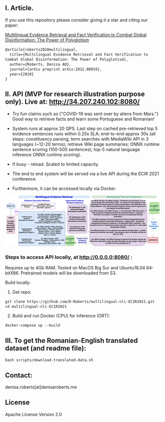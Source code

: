 ## I. Article.
If you use this repository please consider giving it a star and citing our paper: 

[Multilingual Evidence Retrieval and Fact Verification to Combat Global Disinformation: The Power of Polyglotism](https://arxiv.org/pdf/2012.08919.pdf)
```
@article{roberts2020multilingual,
  title={Multilingual Evidence Retrieval and Fact Verification to Combat Global Disinformation: The Power of Polyglotism},
  author={Roberts, Denisa AO},
  journal={arXiv preprint arXiv:2012.08919},
  year={2020}
}
```


## II. API (MVP for research illustration purpose only). Live at: http://34.207.240.102:8080/

* Try fun claims such as {"COVID-19 was sent over by aliens from Mars."} Good way to retrieve facts and learn some Portuguese and Romanian!

* System runs at approx 20 QPS. Last step on cached pre-retrieved top 5 evidence sentences runs within 0.25s SLA; end-to-end approx 30s (all steps: constituency parsing, term searches with MediaWiki API in 3 languages (~12-20 terms); retrieve Wiki page summaries; ONNX runtime sentence scoring (100-500 sentences); top-5 natural language inference ONNX runtime scoring).

* If busy - reload. Scaled to limited capacity.

* The end to end system will be served via a live API during the ECIR 2021 conference. 

* Furthermore, it can be accessed locally via Docker.



![Multilingual evidence retrieval and fact verification system.](/assets/pacepa_eg.png)


### Steps to access API locally, at http://0.0.0.0:8080/ :

Requires up to 4Gb RAM. 
Tested on MacOS Big Sur and Ubuntu18.04 64-bitX86. Pretrained models will be downloaded from S3.

Build locally:
1. Get repo:
```
git clone https://github.com/D-Roberts/multilingual-nli-ECIR2021.git
cd multilingual-nli-ECIR2021
```

2. Build and run Docker (CPU) for inference (ORT):
```
docker-compose up --build
```


## III. To get the Romanian-English translated dataset (and readme file):
```
bash scripts/download-translated-data.sh
```


## Contact:
denisa.roberts[at]denisaroberts.me

## License
Apache License Version 2.0
